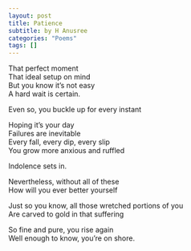 ```yaml
---
layout: post
title: Patience
subtitle: by H Anusree
categories: "Poems"
tags: []
---
```


That perfect moment  
That ideal setup on mind  
But you know it’s not easy  
A hard wait is certain.  

Even so, you buckle up for every instant

Hoping it’s your day  
Failures are inevitable  
Every fall, every dip, every slip  
You grow more anxious and ruffled  

Indolence sets in.  

Nevertheless, without all of these  
How will you ever better yourself  

Just so you know, all those wretched portions of you  
Are carved to gold in that suffering  

So fine and pure, you rise again  
Well enough to know, you’re on shore.  